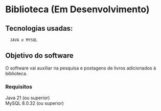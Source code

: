 # Biblioteca (Em Desenvolvimento)

## Tecnologias usadas:
      JAVA e MYSQL

## Objetivo do software
O software vai auxiliar na pesquisa e postagens de livros adicionados à biblioteca.

### Requisitos
Java 21 (ou superior)  
MySQL 8.0.32 (ou superior)
